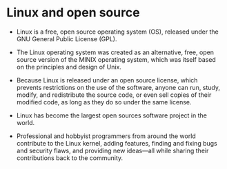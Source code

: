 <!-- #region -->
# Linux and open source


- Linux is a free, open source operating system (OS), released under the GNU General Public License (GPL). 


- The Linux operating system was created as an alternative, free, open source version of the MINIX operating system, which was itself based on the principles and design of Unix.


- Because Linux is released under an open source license, which prevents restrictions on the use of the software, anyone can run, study, modify, and redistribute the source code, or even sell copies of their modified code, as long as they do so under the same license.


- Linux has become the largest open sources software project in the world. 


- Professional and hobbyist programmers from around the world contribute to the Linux kernel, adding features, finding and fixing bugs and security flaws, and providing new ideas—all while sharing their contributions back to the community.
<!-- #endregion -->
